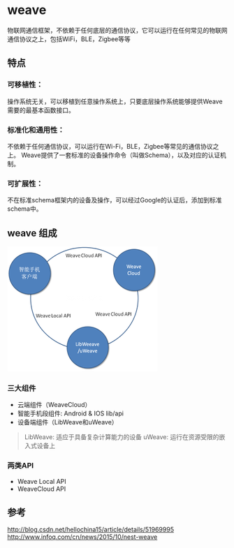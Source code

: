 # weave

物联网通信框架，不依赖于任何底层的通信协议，它可以运行在任何常见的物联网通信协议之上，包括WiFi，BLE，Zigbee等等

## 特点

### 可移植性：

操作系统无关，可以移植到任意操作系统上，只要底层操作系统能够提供Weave需要的最基本函数接口。

### 标准化和通用性： 

不依赖于任何通信协议，可以运行在Wi-Fi，BLE，Zigbee等常见的通信协议之上。
Weave提供了一套标准的设备操作命令（叫做Schema），以及对应的认证机制。

### 可扩展性：

不在标准schema框架内的设备及操作，可以经过Google的认证后，添加到标准schema中。

## weave 组成

![](https://github.com/letheascetic/coder/blob/master/IOT/pic/weave.png "weave-architecture")

### 三大组件

* 云端组件（WeaveCloud）
* 智能手机段组件: Android & IOS lib/api 
* 设备端组件（LibWeave和uWeave）

> LibWeave: 适应于具备复杂计算能力的设备
> uWeave: 运行在资源受限的嵌入式设备上

### 两类API

* Weave Local API
* WeaveCloud API


## 参考
http://blog.csdn.net/hellochina15/article/details/51969995
http://www.infoq.com/cn/news/2015/10/nest-weave
